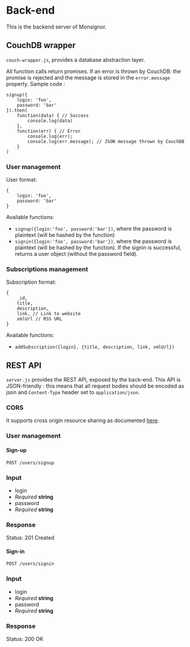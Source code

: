 # Back-end

This is the backend server of Monsignor.

## CouchDB wrapper

`couch-wrapper.js`, provides a database abstraction layer.

All function calls return promises. If an error is thrown by CouchDB: the promise is rejected and the message is stored in the `error.message` property. Sample code :
```
signup({
    login: 'foo',
    password: 'bar'
}).then(
    function(data) { // Success
        console.log(data)
    },
    function(err) { // Error
        console.log(err);
        console.log(err.message); // JSON message thrown by CouchDB
    }
)
```

### User management

User format:
```
{
    login: 'foo',
    password: 'bar'
}
```

Available functions:
- `signup({login:'foo', password:'bar'})`, where the password is plaintext (will be hashed by the function)
- `signin({login:'foo', password:'bar'})`, where the password is plaintext (will be hashed by the function). If the signin is successful, returns a user object (without the password field).

### Subscriptions management

Subscription format:
```
{
    _id,
    title,
    description,
    link, // Link to website
    xmlUrl // RSS URL
}
```

Available functions:
- `addSubscription({login}, {title, description, link, xmlUrl})`

## REST API

`server.js` provides the REST API, exposed by the back-end.
This API is JSON-friendly : this means that all request bodies should be encoded as json and `Content-Type` header set to `application/json`.

### CORS

It supports cross origin resource sharing as documented [here](http://www.w3.org/TR/cors/).

### User management

#### Sign-up

    POST /users/signup

### Input

 * login
  * *Required* **string**
 * password
  * *Required* **string**

### Response

Status: 201 Created

#### Sign-in

    POST /users/signin

### Input

 * login
  * *Required* **string**
 * password
  * *Required* **string**

### Response

Status: 200 OK
